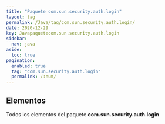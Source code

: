 ```yaml
---
title: "Paquete com.sun.security.auth.login"
layout: tag
permalink: /Java/tag/com.sun.security.auth.login/
date: 2020-12-29
key: Javapaquetecom.sun.security.auth.login
sidebar: 
  nav: java
aside: 
  toc: true
pagination: 
  enabled: true
  tag: "com.sun.security.auth.login"
  permalink: /:num/
---
```


<h2>Elementos</h2>
Todos los elementos del paquete <strong>com.sun.security.auth.login</strong>

